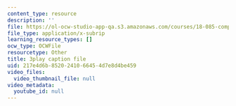 ```yaml
---
content_type: resource
description: ''
file: https://ol-ocw-studio-app-qa.s3.amazonaws.com/courses/18-085-computational-science-and-engineering-i-fall-2008/217e4d6b8520241066454d7e8d4be459_zI9cSV3QKz0.srt
file_type: application/x-subrip
learning_resource_types: []
ocw_type: OCWFile
resourcetype: Other
title: 3play caption file
uid: 217e4d6b-8520-2410-6645-4d7e8d4be459
video_files:
  video_thumbnail_file: null
video_metadata:
  youtube_id: null
---
```

